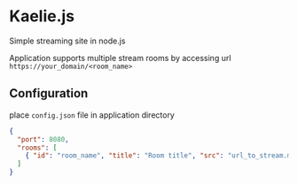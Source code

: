# Kaelie.js

Simple streaming site in node.js

Application supports multiple stream rooms by accessing url `https://your_domain/<room_name>`

## Configuration

place `config.json` file in application directory

```json
{
  "port": 8080,
  "rooms": [
    { "id": "room_name", "title": "Room title", "src": "url_to_stream.m3u8" }
  ]
}
```
